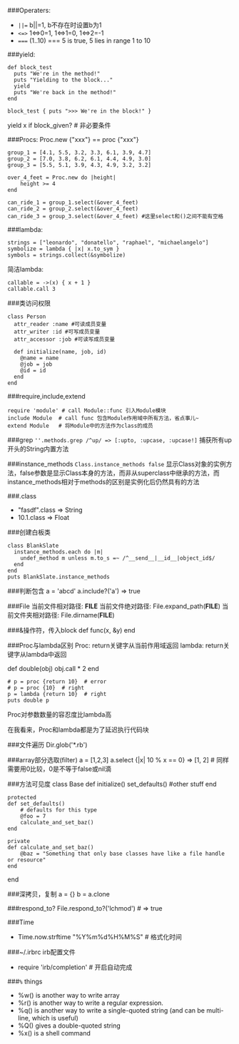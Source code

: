 ###Operaters:
* `||=` b||=1, b不存在时设置b为1
* `<=>` 1<=>0=1, 1<=>1=0, 1<=>2=-1
* `===` (1..10) === 5 is true, 5 lies in range 1 to 10

###yield:
```
def block_test
  puts "We're in the method!"
  puts "Yielding to the block..."
  yield
  puts "We're back in the method!"
end

block_test { puts ">>> We're in the block!" }
```

yield x if block_given?  # 非必要条件

###Procs: 
Proc.new {"xxx"} == proc {"xxx"}

```
group_1 = [4.1, 5.5, 3.2, 3.3, 6.1, 3.9, 4.7]
group_2 = [7.0, 3.8, 6.2, 6.1, 4.4, 4.9, 3.0]
group_3 = [5.5, 5.1, 3.9, 4.3, 4.9, 3.2, 3.2]

over_4_feet = Proc.new do |height|
    height >= 4
end 

can_ride_1 = group_1.select(&over_4_feet)
can_ride_2 = group_2.select(&over_4_feet)
can_ride_3 = group_3.select(&over_4_feet) #这里select和()之间不能有空格
```

###lambda:
```
strings = ["leonardo", "donatello", "raphael", "michaelangelo"]
symbolize = lambda { |x| x.to_sym }
symbols = strings.collect(&symbolize)
```

简洁lambda:
```
callable = ->(x) { x + 1 }
callable.call 3
```

###类访问权限
```
class Person
  attr_reader :name #可读成员变量
  attr_writer :id #可写成员变量
  attr_accessor :job #可读写成员变量
  
  def initialize(name, job, id)
    @name = name
    @job = job
    @id = id
  end
end
```

###require,include,extend
```
require 'module' # call Module::func 引入Module模块
include Module  # call func 包含Module作用域中所有方法，省点事儿~
extend Module   # 将Module中的方法作为class的成员
```

###grep
`''.methods.grep /^up/ => [:upto, :upcase, :upcase!]` 捕获所有up开头的String内置方法

###instance_methods
`Class.instance_methods false` 显示Class对象的实例方法，false参数是显示Class本身的方法，而非从superclass中继承的方法，而instance_methods相对于methods的区别是实例化后仍然具有的方法

###.class
* "fasdf".class  => String
* 10.1.class => Float

###创建白板类
```
class BlankSlate
  instance_methods.each do |m|
    undef_method m unless m.to_s =~ /^__send__|__id__|object_id$/
  end
end
puts BlankSlate.instance_methods
```

###判断包含
a = 'abcd'
a.include?('a')
=> true

###File
当前文件相对路径: __FILE__
当前文件绝对路径: File.expand_path(__FILE__)
当前文件夹相对路径: File.dirname(__FILE__)

###&操作符，传入block
def func(x, &y)
end

###Proc与lambda区别
Proc: return关键字从当前作用域返回
lambda: return关键字从lambda中返回

def double(obj)
  obj.call * 2
end
```
# p = proc {return 10}  # error
# p = proc {10}  # right
p = lambda {return 10}  # right
puts double p
```

Proc对参数数量的容忍度比lambda高

在我看来，Proc和lambda都是为了延迟执行代码块

###文件遍历
Dir.glob('*.rb')

###array部分选取(filter)
a = [1,2,3]
a.select {|x| 10 % x == 0}  => [1, 2]  # 同样需要用0比较，0是不等于false或nil滴

###方法可见度
class Base
    def initialize()
        set_defaults()
        #other stuff
    end

    protected
    def set_defaults()
        # defaults for this type
        @foo = 7
        calculate_and_set_baz()
    end

    private
    def calculate_and_set_baz()
        @baz = "Something that only base classes have like a file handle or resource"
    end
end

###深拷贝，复制
a = {}
b = a.clone

###respond_to?
File.respond_to?('lchmod')  # => true

###Time
* Time.now.strftime "%Y%m%d%H%M%S"  # 格式化时间

###~/.irbrc
irb配置文件
* require 'irb/completion'  # 开启自动完成

###`%` things
* %w() is another way to write array
* %r() is another way to write a regular expression.
* %q() is another way to write a single-quoted string (and can be multi-line, which is useful)
* %Q() gives a double-quoted string
* %x() is a shell command